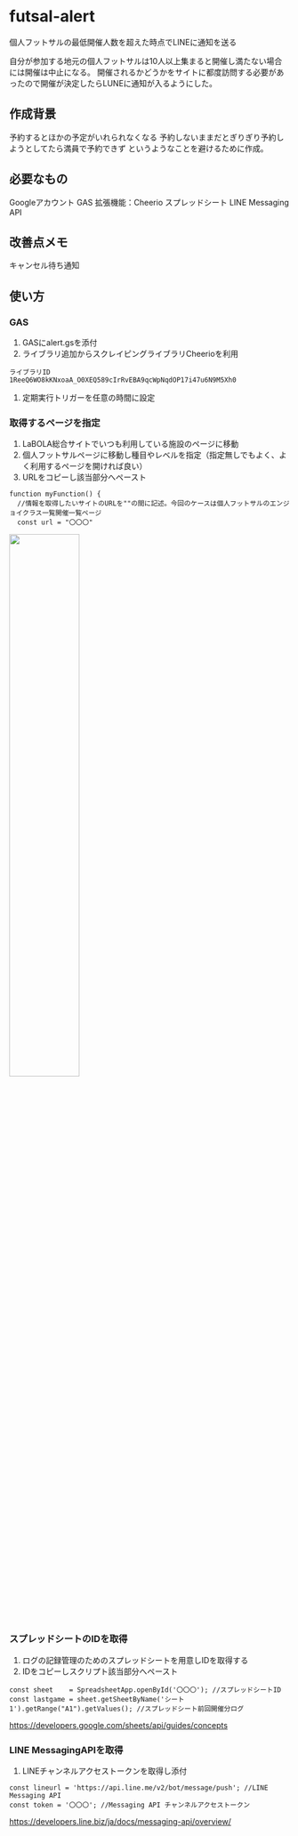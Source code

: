 # futsal-alert
個人フットサルの最低開催人数を超えた時点でLINEに通知を送る

自分が参加する地元の個人フットサルは10人以上集まると開催し満たない場合には開催は中止になる。
開催されるかどうかをサイトに都度訪問する必要があったので開催が決定したらLUNEに通知が入るようにした。




##  作成背景
  予約するとほかの予定がいれられなくなる
  予約しないままだとぎりぎり予約しようとしてたら満員で予約できず
  というようなことを避けるために作成。
  
  
  
##  必要なもの
  Googleアカウント
    GAS
      拡張機能：Cheerio
    スプレッドシート
  LINE Messaging API


##  改善点メモ
  キャンセル待ち通知
  
  
  
  
##  使い方

### GAS
1.  GASにalert.gsを添付
1.  ライブラリ追加からスクレイピングライブラリCheerioを利用
```
ライブラリID
1ReeQ6WO8kKNxoaA_O0XEQ589cIrRvEBA9qcWpNqdOP17i47u6N9M5Xh0
```
1.  定期実行トリガーを任意の時間に設定

### 取得するページを指定
1. LaBOLA総合サイトでいつも利用している施設のページに移動
2. 個人フットサルページに移動し種目やレベルを指定（指定無しでもよく、よく利用するページを開ければ良い）
3. URLをコピーし該当部分へペースト
```
function myFunction() {
  //情報を取得したいサイトのURLを""の間に記述。今回のケースは個人フットサルのエンジョイクラス一覧開催一覧ページ
  const url = "〇〇〇"
```
<img src="https://user-images.githubusercontent.com/5473564/191475721-61a103f7-325e-4b6d-b9e5-f2c050b8ff24.gif" width="50%">


### スプレッドシートのIDを取得
1.  ログの記録管理のためのスプレッドシートを用意しIDを取得する
2.  IDをコピーしスクリプト該当部分へペースト
```
const sheet    = SpreadsheetApp.openById('〇〇〇'); //スプレッドシートID
const lastgame = sheet.getSheetByName('シート1').getRange("A1").getValues(); //スプレッドシート前回開催分ログ
```
https://developers.google.com/sheets/api/guides/concepts

### LINE MessagingAPIを取得
1.  LINEチャンネルアクセストークンを取得し添付
```
const lineurl = 'https://api.line.me/v2/bot/message/push'; //LINE Messaging API
const token = '〇〇〇'; //Messaging API チャンネルアクセストークン
```
https://developers.line.biz/ja/docs/messaging-api/overview/
